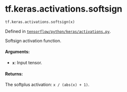 <div itemscope itemtype="http://developers.google.com/ReferenceObject">
<meta itemprop="name" content="tf.keras.activations.softsign" />
<meta itemprop="path" content="Stable" />
</div>

# tf.keras.activations.softsign

``` python
tf.keras.activations.softsign(x)
```



Defined in [`tensorflow/python/keras/activations.py`](/code/stable/tensorflow/python/keras/activations.py).

Softsign activation function.

#### Arguments:

* <b>`x`</b>: Input tensor.


#### Returns:

The softplus activation: `x / (abs(x) + 1)`.